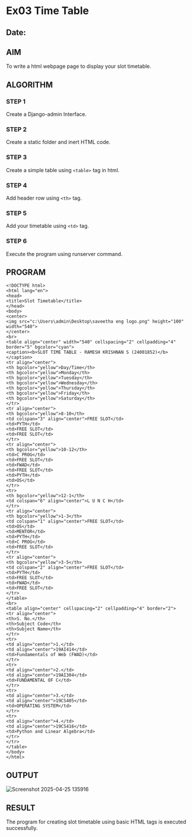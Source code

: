 # Ex03 Time Table
## Date:

## AIM
To write a html webpage page to display your slot timetable.

## ALGORITHM
### STEP 1
Create a Django-admin Interface.

### STEP 2
Create a static folder and inert HTML code.

### STEP 3
Create a simple table using ```<table>``` tag in html.

### STEP 4
Add header row using ```<th>``` tag.

### STEP 5
Add your timetable using ```<td>``` tag.

### STEP 6
Execute the program using runserver command.

## PROGRAM
```
<!DOCTYPE html>
<html lang="en">
<head>
<title>Slot Timetable</title>
</head>
<body>
<center>
<img src="c:\Users\admin\Desktop\saveetha eng logo.png" height="100" width="540">
</center>
<br>
<table align="center" width="540" cellspacing="2" cellpadding="4" border="5" bgcolor="cyan">
<caption><b>SLOT TIME TABLE - RAMESH KRISHNAN S (24001852)</b></caption>
<tr align="center">
<th bgcolor="yellow">Day/Time</th>
<th bgcolor="yellow">Monday</th>
<th bgcolor="yellow">Tuesday</th>
<th bgcolor="yellow">Wednesday</th>
<th bgcolor="yellow">Thursday</th>
<th bgcolor="yellow">Friday</th>
<th bgcolor="yellow">Saturday</th>
</tr>
<tr align="center">
<th bgcolor="yellow">8-10</th>
<td colspan="3" align="center">FREE SLOT</td>
<td>PYTH</td>
<td>FREE SLOT</td>
<td>FREE SLOT</td>
</tr>
<tr align="center">
<th bgcolor="yellow">10-12</th>
<td>C PROG</td>
<td>FREE SLOT</td>
<td>FWAD</td>
<td>FREE SLOT</td>
<td>PYTH</td>
<td>OS</td>
</tr>
<tr>
<th bgcolor="yellow">12-1</th>
<td colspan="6" align="center">L U N C H</td>
</tr>
<tr align="center">
<th bgcolor="yellow">1-3</th>
<td colspan="1" align="center">FREE SLOT</td>
<td>OS</td>
<td>MENTOR</td>
<td>PYTH</td>
<td>C PROG</td>
<td>FREE SLOT</td>
</tr>
<tr align="center">
<th bgcolor="yellow">3-5</th>
<td colspan="2" align="center">FREE SLOT</td>
<td>PYTH</td>
<td>FREE SLOT</td>
<td>FWAD</td>
<td>FREE SLOT</td>
</tr>
</table>
<br>
<table align="center" cellspacing="2" cellpadding="4" border="2">
<tr align="center">
<th>S. No.</th>
<th>Subject Code</th>
<th>Subject Name</th>
</tr>
<tr>
<td align="center">1.</td>
<td align="center">19AI414</td>
<td>Fundamentals of Web (FWAD)</td>
</tr>
<tr>
<td align="center">2.</td>
<td align="center">19AI304</td>
<td>FUNDAMENTAL OF C</td>
</tr>
<tr>
<td align="center">3.</td>
<td align="center">19CS405</td>
<td>OPERATING SYSTEM</td>
</tr>
<tr>
<td align="center">4.</td>
<td align="center">19CS416</td>
<td>Python and Linear Algebra</td>
</tr>
</tr>
</table>
</body>
</html>
```

## OUTPUT
![Screenshot 2025-04-25 135916](https://github.com/user-attachments/assets/26bb72ec-19cc-4294-ad8c-d061a1e1db9e)

## RESULT
The program for creating slot timetable using basic HTML tags is executed successfully.

